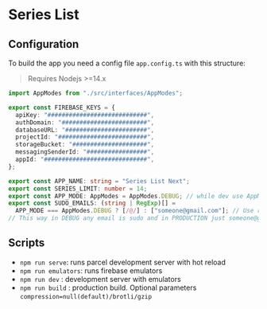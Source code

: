 # Series List

## Configuration

To build the app you need a config file `app.config.ts` with this structure:
> Requires Nodejs >=14.x

```typescript
import AppModes from "./src/interfaces/AppModes";

export const FIREBASE_KEYS = {
  apiKey: "############################",
  authDomain: "########################",
  databaseURL: "#######################",
  projectId: "#########################",
  storageBucket: "#####################",
  messagingSenderId: "#################",
  appId: "#############################",
};

export const APP_NAME: string = "Series List Next";
export const SERIES_LIMIT: number = 14;
export const APP_MODE: AppModes = AppModes.DEBUG; // while dev use AppModes.DEBUG
export const SUDO_EMAILS: (string | RegExp)[] =
  APP_MODE === AppModes.DEBUG ? [/@/] : ["someone@gmail.com"]; // Use regular expressions or strings
// This way in DEBUG any email is sudo and in PRODUCTION just someone@gmail.com
```

## Scripts
- `npm run serve`: runs parcel development server with hot reload
- `npm run emulators`: runs firebase emulators
- `npm run dev` : development server with emulators
- `npm run build` : production build. Optional parameters `compression=null(default)/brotli/gzip`
